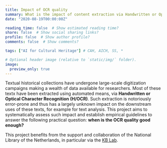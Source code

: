 ```yaml
---
title: Impact of OCR quality
summary: What is the impact of content extraction via Handwritten or Optical Character Recognition on downstream text analyses?
date: "2020-08-19T00:00:00Z"

reading_time: false  # Show estimated reading time?
share: false  # Show social sharing links?
profile: false  # Show author profile?
comments: false  # Show comments?

tags: ["AI for Cultural Heritage"] # CAH, AICH, SS, *

# Optional header image (relative to `static/img/` folder).
image:
  preview_only: true
---
```


Textual historical collections have undergone large-scale digitization campaigns making a wealth of data available for researchers. Most of these textx have been extracted using automated means, via **Handwritten or Optical Character Recognition (H/OCR)**. Such extraction is notoriously error-prone and thus has a largely unknown impact on the downstream uses of these texts, for example for text analysis. This project aims to systematically assess such impact and establish empirical guidelines to answer the following practical question: **when is the OCR quality good enough?**

This project benefits from the support and collaboration of the National Library of the Netherlands, in particular via the [KB Lab](https://lab.kb.nl).